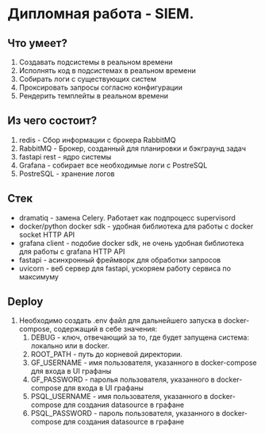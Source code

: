# Дипломная работа - SIEM.

## Что умеет?

1. Создавать подсистемы в реальном времени
2. Исполнять код в подсистемах в реальном времени
3. Собирать логи с существующих систем
4. Проксировать запросы согласно конфигурации
5. Рендерить темплейты в реальном времени

## Из чего состоит?

1. redis - Сбор информации с брокера RabbitMQ
2. RabbitMQ - Брокер, созданный для планировки и бэкграунд задач
3. fastapi rest - ядро системы
4. Grafana - собирает все необходимые логи с PostreSQL
5. PostreSQL - хранение логов

## Стек

- dramatiq - замена Celery. Работает как подпроцесс supervisord
- docker/python docker sdk - удобная библиотека для работы с docker socket HTTP API
- grafana client - подобие docker sdk, не очень удобная библиотека для работы с grafana HTTP API
- fastapi - асинхронный фреймворк для обработки запросов
- uvicorn - веб сервер для fastapi, ускоряем работу сервиса по максимуму

## Deploy

1. Необходимо создать .env файл для дальнейшего запуска в docker-compose, содержащий в себе значения:
    1. DEBUG - ключ, отвечающий за то, где будет запущена система: локально или в docker.
    2. ROOT_PATH - путь до корневой директории.
    3. GF_USERNAME - имя пользователя, указанного в docker-compose для входа в UI графаны
    4. GF_PASSWORD - паролья пользователя, указанного в docker-compose для входа в UI графаны
    5. PSQL_USERNAME - имя пользователя, указанного в docker-compose для создания datasource в графане
    6. PSQL_PASSWORD - пароль пользователя, указанного в docker-compose для создания datasource в графане
